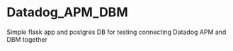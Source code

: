 # Datadog_APM_DBM
Simple flask app and postgres DB for testing connecting Datadog APM and DBM together
